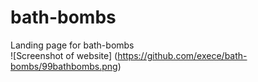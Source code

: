 # bath-bombs
 
 Landing page for bath-bombs<br />
![Screenshot of website] (https://github.com/exece/bath-bombs/99bathbombs.png)
